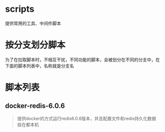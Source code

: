 # scripts
提供常用的工具、中间件脚本

# 按分支划分脚本
为了在拉取脚本时，不相互干扰，不同功能的脚本，会被划分在不同的分支中，在下面的脚本列表中，名称就是分支名

# 脚本列表
## docker-redis-6.0.6
> 提供docker的方式运行redis6.0.6版本，并且配置文件和redis持久化数据挂在都本机